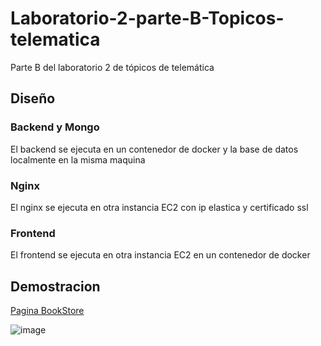 # Laboratorio-2-parte-B-Topicos-telematica
Parte B del laboratorio 2 de tópicos de telemática

## Diseño

### Backend y Mongo 
El backend se ejecuta en un contenedor de docker y la base de datos localmente en la misma maquina
### Nginx
El nginx se ejecuta en otra instancia EC2 con ip elastica y certificado ssl
### Frontend 
El frontend se ejecuta en otra instancia EC2 en un contenedor de docker 




## Demostracion
[Pagina BookStore](https://libros.pepegan.ga/)

![image](https://user-images.githubusercontent.com/53055930/165022990-9d7395e3-0e40-43af-a62d-5afe70f3155c.png)

